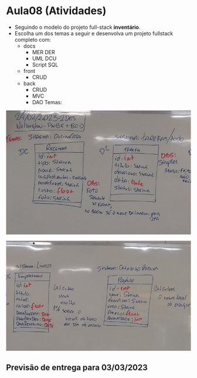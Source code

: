# Aula08 (Atividades)
- Seguindo o modelo do projeto full-stack **inventário**.
- Escolha um dos temas a seguir e desenvolva um projeto fullstack completo com:
    - docs
        - MER DER
        - UML DCU
        - Script SQL
    - front
        - CRUD
    - back
        - CRUD
        - MVC
        - DAO
Temas:

![](lousa2.jpg)

![](lousa3.png)

## Previsão de entrega para 03/03/2023